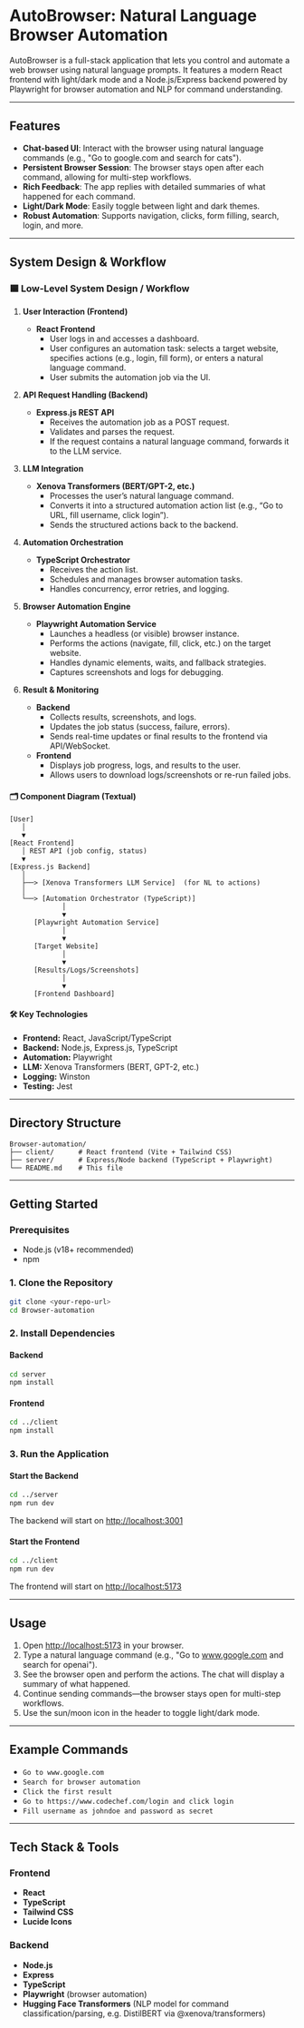 # AutoBrowser: Natural Language Browser Automation

AutoBrowser is a full-stack application that lets you control and automate a web browser using natural language prompts. It features a modern React frontend with light/dark mode and a Node.js/Express backend powered by Playwright for browser automation and NLP for command understanding.

---

## Features
- **Chat-based UI**: Interact with the browser using natural language commands (e.g., "Go to google.com and search for cats").
- **Persistent Browser Session**: The browser stays open after each command, allowing for multi-step workflows.
- **Rich Feedback**: The app replies with detailed summaries of what happened for each command.
- **Light/Dark Mode**: Easily toggle between light and dark themes.
- **Robust Automation**: Supports navigation, clicks, form filling, search, login, and more.

---

## System Design & Workflow

### 🟦 Low-Level System Design / Workflow

1. **User Interaction (Frontend)**
   - **React Frontend**
     - User logs in and accesses a dashboard.
     - User configures an automation task: selects a target website, specifies actions (e.g., login, fill form), or enters a natural language command.
     - User submits the automation job via the UI.

2. **API Request Handling (Backend)**
   - **Express.js REST API**
     - Receives the automation job as a POST request.
     - Validates and parses the request.
     - If the request contains a natural language command, forwards it to the LLM service.

3. **LLM Integration**
   - **Xenova Transformers (BERT/GPT-2, etc.)**
     - Processes the user’s natural language command.
     - Converts it into a structured automation action list (e.g., “Go to URL, fill username, click login”).
     - Sends the structured actions back to the backend.

4. **Automation Orchestration**
   - **TypeScript Orchestrator**
     - Receives the action list.
     - Schedules and manages browser automation tasks.
     - Handles concurrency, error retries, and logging.

5. **Browser Automation Engine**
   - **Playwright Automation Service**
     - Launches a headless (or visible) browser instance.
     - Performs the actions (navigate, fill, click, etc.) on the target website.
     - Handles dynamic elements, waits, and fallback strategies.
     - Captures screenshots and logs for debugging.

6. **Result & Monitoring**
   - **Backend**
     - Collects results, screenshots, and logs.
     - Updates the job status (success, failure, errors).
     - Sends real-time updates or final results to the frontend via API/WebSocket.
   - **Frontend**
     - Displays job progress, logs, and results to the user.
     - Allows users to download logs/screenshots or re-run failed jobs.

#### 🗂️ Component Diagram (Textual)

```
[User] 
   │
   ▼
[React Frontend] 
   │ REST API (job config, status)
   ▼
[Express.js Backend] 
   │
   ├──> [Xenova Transformers LLM Service]  (for NL to actions)
   │
   └──> [Automation Orchestrator (TypeScript)]
             │
             ▼
      [Playwright Automation Service]
             │
             ▼
      [Target Website]
             │
             ▼
      [Results/Logs/Screenshots]
             │
             ▼
      [Frontend Dashboard]
```

#### 🛠️ Key Technologies
- **Frontend:** React, JavaScript/TypeScript
- **Backend:** Node.js, Express.js, TypeScript
- **Automation:** Playwright
- **LLM:** Xenova Transformers (BERT, GPT-2, etc.)
- **Logging:** Winston
- **Testing:** Jest

---

## Directory Structure
```
Browser-automation/
├── client/      # React frontend (Vite + Tailwind CSS)
├── server/      # Express/Node backend (TypeScript + Playwright)
└── README.md    # This file
```

---

## Getting Started

### Prerequisites
- Node.js (v18+ recommended)
- npm

### 1. Clone the Repository
```bash
git clone <your-repo-url>
cd Browser-automation
```

### 2. Install Dependencies
#### Backend
```bash
cd server
npm install
```
#### Frontend
```bash
cd ../client
npm install
```

### 3. Run the Application
#### Start the Backend
```bash
cd ../server
npm run dev
```
The backend will start on [http://localhost:3001](http://localhost:3001)

#### Start the Frontend
```bash
cd ../client
npm run dev
```
The frontend will start on [http://localhost:5173](http://localhost:5173)

---

## Usage
1. Open [http://localhost:5173](http://localhost:5173) in your browser.
2. Type a natural language command (e.g., "Go to www.google.com and search for openai").
3. See the browser open and perform the actions. The chat will display a summary of what happened.
4. Continue sending commands—the browser stays open for multi-step workflows.
5. Use the sun/moon icon in the header to toggle light/dark mode.

---

## Example Commands
- `Go to www.google.com`
- `Search for browser automation`
- `Click the first result`
- `Go to https://www.codechef.com/login and click login`
- `Fill username as johndoe and password as secret`

---

## Tech Stack & Tools

### Frontend
- **React**
- **TypeScript**
- **Tailwind CSS**
- **Lucide Icons** 

### Backend
- **Node.js** 
- **Express** 
- **TypeScript**
- **Playwright** (browser automation)
- **Hugging Face Transformers** (NLP model for command classification/parsing, e.g. DistilBERT via @xenova/transformers)



